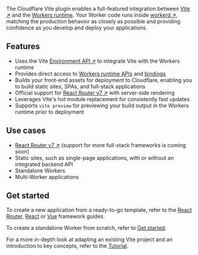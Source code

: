 The Cloudflare Vite plugin enables a full-featured integration between [Vite ↗](https://vite.dev/) and the [Workers runtime](https://developers.cloudflare.com/workers/runtime-apis/). Your Worker code runs inside [workerd ↗](https://github.com/cloudflare/workerd), matching the production behavior as closely as possible and providing confidence as you develop and deploy your applications.

## Features

- Uses the Vite [Environment API ↗](https://vite.dev/guide/api-environment) to integrate Vite with the Workers runtime
- Provides direct access to [Workers runtime APIs](https://developers.cloudflare.com/workers/runtime-apis/) and [bindings](https://developers.cloudflare.com/workers/runtime-apis/bindings/)
- Builds your front-end assets for deployment to Cloudflare, enabling you to build static sites, SPAs, and full-stack applications
- Official support for [React Router v7 ↗](https://reactrouter.com/) with server-side rendering
- Leverages Vite's hot module replacement for consistently fast updates
- Supports `vite preview` for previewing your build output in the Workers runtime prior to deployment

## Use cases

- [React Router v7 ↗](https://reactrouter.com/) (support for more full-stack frameworks is coming soon)
- Static sites, such as single-page applications, with or without an integrated backend API
- Standalone Workers
- Multi-Worker applications

## Get started

To create a new application from a ready-to-go template, refer to the [React Router](https://developers.cloudflare.com/workers/framework-guides/web-apps/react-router/), [React](https://developers.cloudflare.com/workers/framework-guides/web-apps/react/) or [Vue](https://developers.cloudflare.com/workers/framework-guides/web-apps/vue/) framework guides.

To create a standalone Worker from scratch, refer to [Get started](https://developers.cloudflare.com/workers/vite-plugin/get-started/).

For a more in-depth look at adapting an existing Vite project and an introduction to key concepts, refer to the [Tutorial](https://developers.cloudflare.com/workers/vite-plugin/tutorial/).